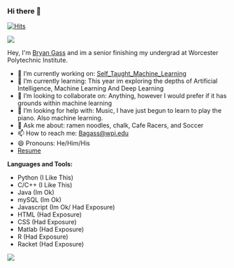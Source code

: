 ### Hi there 👋
[![Hits](https://hits.seeyoufarm.com/api/count/incr/badge.svg?url=https%3A%2F%2Fgithub.com%2FBeeGassy%2FBeeGassy&count_bg=%2379C83D&title_bg=%23555555&icon=&icon_color=%23E7E7E7&title=hits&edge_flat=false)](https://hits.seeyoufarm.com)

![](https://visitor-badge.glitch.me/badge?page_id=BeeGassy.BeeGassy)

Hey, I'm [Bryan Gass](https://beegassy.github.io/) and im a senior finishing my undergrad at Worcester Polytechnic Institute.

- 🔭 I’m currently working on: [Self_Taught_Machine_Learning](https://github.com/BeeGassy/Self_Taught_Machine_Learning)
- 🌱 I’m currently learning: This year im exploring the depths of Artificial Intelligence, Machine Learning And Deep Learning
- 👯 I’m looking to collaborate on: Anything, however I would prefer if it has grounds within machine learning
- 🤔 I’m looking for help with: Music, I have just begun to learn to play the piano. Also machine learning. 
- 💬 Ask me about: ramen noodles, chalk, Cafe Racers, and Soccer
- 📫 How to reach me: Bagass@wpi.edu
- 😄 Pronouns: He/Him/His
- [Resume](https://docs.google.com/document/d/1Jki9zG7wOyuVgG3XMfhBIXPvryDC1VXjqy1Ixrqmx5Q/edit?usp=sharing)

**Languages and Tools:** 

- Python (I Like This)
- C/C++ (I Like This)
- Java (Im Ok)
- mySQL (Im Ok)
- Javascript (Im Ok/ Had Exposure)
- HTML (Had Exposure)
- CSS (Had Exposure)
- Matlab (Had Exposure)
- R (Had Exposure)
- Racket (Had Exposure)

![](https://media.giphy.com/media/CQl0tM5gYyqQg/giphy.gif)
